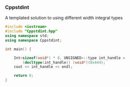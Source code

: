 ### Cppstdint
A templated solution to using different width integral types

```C++
#include <iostream>
#include "Cppstdint.hpp"
using namespace std;
using namespace Cppstdint;

int main() {

    Int<sizeof(void*) * 8, UNSIGNED>::type int_handle = 
        (decltype(int_handle)) (void*)(0x444);
    cout << int_handle << endl;

    return 0;
}
```


